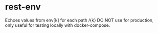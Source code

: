 # rest-env
Echoes values from env[k] for each path /{k}
DO NOT use for production, only useful for testing locally with docker-compose.

